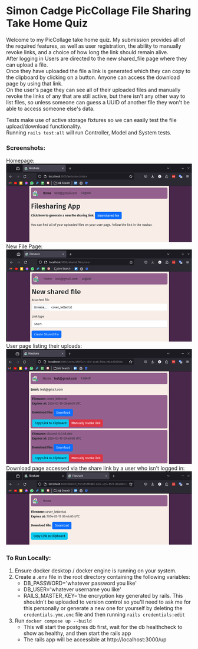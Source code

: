# Simon Cadge PicCollage File Sharing Take Home Quiz

Welcome to my PicCollage take home quiz. My submission provides all of the required features, as well as user registration, the ability to manually revoke links, and a choice of how long the link should remain alive.  
After logging in Users are directed to the new shared_file page where they can upload a file.  
Once they have uploaded the file a link is generated which they can copy to the clipboard by clicking on a button. Anyone can access the download page by using that link.  
On the user's page they can see all of their uploaded files and manually revoke the links of any that are still active, but there isn't any other way to list files, so unless someone can guess a UUID of another file they won't be able to access someone else's data.    

Tests make use of active storage fixtures so we can easily test the file upload/download functionality.  
Running `rails test:all` will run Controller, Model and System tests.  

### Screenshots:
Homepage:  
![Homepage](image.png)  
New File Page:  
![New File Page](image-1.png)  
User page listing their uploads:  
![User page](image-2.png)  
Download page accessed via the share link by a user who isn't logged in:  
![Download page when signed out](image-3.png)  

### To Run Locally:
 1. Ensure docker desktop / docker engine is running on your system.
 2. Create a .env file in the root directory containing the following variables:
    - DB_PASSWORD='whatever password you like'
    - DB_USER='whatever username you like'
    - RAILS_MASTER_KEY='the encryption key generated by rails. This shouldn't be uploaded to version control so you'll need to ask me for this personally or generate a new one for yourself by deleting the `credentials.ymc.enc` file and then running `rails credentials:edit`
 3. Run `docker compose up --build`
    - This will start the postgres db first, wait for the db healthcheck to show as healthy, and then start the rails app
    - The rails app will be accessible at http://localhost:3000/up
